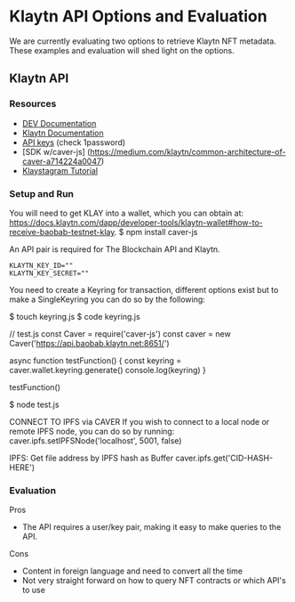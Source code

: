 # Klaytn API Options and Evaluation

We are currently evaluating two options to retrieve Klaytn NFT metadata. These examples and evaluation will shed light on the options.

## Klaytn API

### Resources

- [DEV Documentation](https://www.klaytn.com/developers)
- [Klaytn Documentation](https://docs.klaytn.com)
- [API keys](https://dashboard.blockchainapi.com/#api-keys) (check 1password)
- [SDK w/caver-js] (https://medium.com/klaytn/common-architecture-of-caver-a714224a0047)
- [Klaystagram Tutorial](https://docs.klaytn.com/dapp/tutorials/klaystagram)

### Setup and Run

You will need to get KLAY into a wallet, which you can obtain at: https://docs.klaytn.com/dapp/developer-tools/klaytn-wallet#how-to-receive-baobab-testnet-klay. 
$ npm install caver-js

An API pair is required for The Blockchain API and Klaytn. 

```
KLAYTN_KEY_ID=""
KLAYTN_KEY_SECRET=""
```

You need to create a Keyring for transaction, different options exist but to make a SingleKeyring you can do so by the following:

$ touch keyring.js
$ code keyring.js

// test.js
const Caver = require('caver-js')
const caver = new Caver('https://api.baobab.klaytn.net:8651/')

async function testFunction() {
	const keyring = caver.wallet.keyring.generate()
	console.log(keyring)
}

testFunction()

$ node test.js

CONNECT TO IPFS via CAVER
If you wish to connect to a local node or remote IPFS node, you can do so by running:
caver.ipfs.setIPFSNode('localhost', 5001, false)

IPFS: Get file address by IPFS hash as Buffer
caver.ipfs.get('CID-HASH-HERE')


### Evaluation

Pros
- The API requires a user/key pair, making it easy to make queries to the API.

Cons
- Content in foreign language and need to convert all the time
- Not very straight forward on how to query NFT contracts or which API's to use
